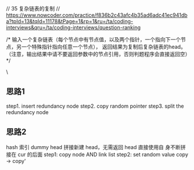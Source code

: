 // 35 复杂链表的复制
// https://www.nowcoder.com/practice/f836b2c43afc4b35ad6adc41ec941dba?tpId=13&tqId=11178&tPage=1&rp=1&ru=/ta/coding-interviews&qru=/ta/coding-interviews/question-ranking

/*
输入一个复杂链表（每个节点中有节点值，以及两个指针，一个指向下一个节点，另一个特殊指针指向任意一个节点），
返回结果为复制后复杂链表的head。（注意，输出结果中请不要返回参数中的节点引用，否则判题程序会直接返回空）
 */


\

## 思路1
step1. insert redundancy node
step2. copy random pointer
step3. split the redundancy node



## 思路2
 hash 索引
 dummy head 拼接新建 head，无需返回 head 直接使用自 身不断拼接在 cur 的后面
 step1: copy node AND link list
 step2: set random value          copy -> copy'